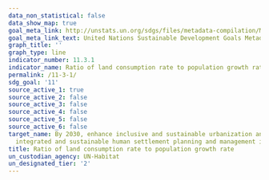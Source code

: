 ```yaml
---
data_non_statistical: false
data_show_map: true
goal_meta_link: http://unstats.un.org/sdgs/files/metadata-compilation/Metadata-Goal-11.pdf
goal_meta_link_text: United Nations Sustainable Development Goals Metadata (pdf 2066kB)
graph_title: ''
graph_type: line
indicator_number: 11.3.1
indicator_name: Ratio of land consumption rate to population growth rate
permalink: /11-3-1/
sdg_goal: '11'
source_active_1: true
source_active_2: false
source_active_3: false
source_active_4: false
source_active_5: false
source_active_6: false
target_name: By 2030, enhance inclusive and sustainable urbanization and capacity for participatory,
  integrated and sustainable human settlement planning and management in all countries
title: Ratio of land consumption rate to population growth rate
un_custodian_agency: UN-Habitat
un_designated_tier: '2'
---
```

